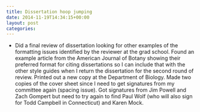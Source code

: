 ```yaml
---
title: Dissertation hoop jumping
date: 2014-11-19T14:34:15+00:00
layout: post
categories:
---
```

  * Did a final review of dissertation looking for other examples of the formatting issues identified by the reviewer at the grad school. Found an example article from the American Journal of Botany showing their preferred format for citing dissertations so I can include that with the other style guides when I return the dissertation for the second round of review. Printed out a new copy at the Department of Biology. Made two copies of the cover sheet since I need to get signatures from my committee again (spacing issue). Got signatures from Jim Powell and Zach Gompert but need to try again to find Paul Wolf (who will also sign for Todd Campbell in Connecticut) and Karen Mock.
